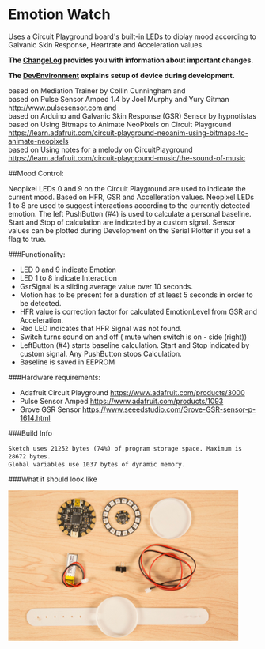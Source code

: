 # Emotion Watch

 Uses a Circuit Playground board's built-in LEDs to diplay mood according to Galvanic Skin Response, Heartrate and Acceleration values.
 
 **The [ChangeLog](doc/CHANGELOG.md) provides you with information about important changes.**
 
 **The [DevEnvironment](doc/HOWTO.md) explains setup of device during development.**
 
 based on Mediation Trainer by Collin Cunningham and  
 based on Pulse Sensor Amped 1.4 by Joel Murphy and Yury Gitman http://www.pulsesensor.com and  
 based on Arduino and Galvanic Skin Response (GSR) Sensor by hypnotistas  
 based on Using Bitmaps to Animate NeoPixels on Circuit Playground https://learn.adafruit.com/circuit-playground-neoanim-using-bitmaps-to-animate-neopixels  
 based on Using notes for a melody on CircuitPlayground https://learn.adafruit.com/circuit-playground-music/the-sound-of-music

##Mood Control:

 Neopixel LEDs 0 and 9 on the Circuit Playground are used to indicate the current mood. Based on HFR, GSR and Accelleration values.
 Neopixel LEDs 1 to 8 are used to suggest interactions according to the currently detected emotion.
 The left PushButton (#4) is used to calculate a personal baseline. Start and Stop of calculation are indicated by a custom signal.
 Sensor values can be plotted during Development on the Serial Plotter if you set a flag to true.

###Functionality:
- LED 0 and 9 indicate Emotion
- LED 1 to 8 indicate Interaction
- GsrSignal is a sliding average value over 10 seconds.
- Motion has to be present for a duration of at least 5 seconds in order to be detected.
- HFR value is correction factor for calculated EmotionLevel from GSR and Acceleration.
- Red LED indicates that HFR Signal was not found.
- Switch turns sound on and off ( mute when switch is on - side (right))
- LeftButton (#4) starts baseline calculation. Start and Stop indicated by custom signal. Any PushButton stops Calculation.
- Baseline is saved in EEPROM
 
###Hardware requirements:
 - Adafruit Circuit Playground https://www.adafruit.com/products/3000
 - Pulse Sensor Amped https://www.adafruit.com/products/1093
 - Grove GSR Sensor https://www.seeedstudio.com/Grove-GSR-sensor-p-1614.html


###Build Info
```
Sketch uses 21252 bytes (74%) of program storage space. Maximum is 28672 bytes.
Global variables use 1037 bytes of dynamic memory.
```
 
###What it should look like
 
![Idea](https://github.com/loaded02/Emotion_Watch/raw/master/doc/screenshot_1.png)
